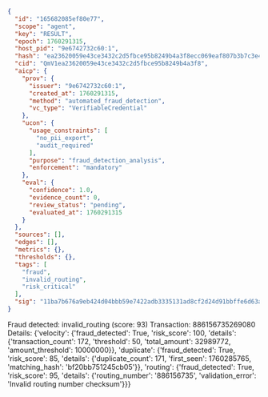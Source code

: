 ```json
{
  "id": "165682085ef80e77",
  "scope": "agent",
  "key": "RESULT",
  "epoch": 1760291315,
  "host_pid": "9e6742732c60:1",
  "hash": "ea23620059e43ce3432c2d5fbce95b8249b4a3f8ecc069eaf807b3b7c3e409f8",
  "cid": "QmV1ea23620059e43ce3432c2d5fbce95b8249b4a3f8",
  "aicp": {
    "prov": {
      "issuer": "9e6742732c60:1",
      "created_at": 1760291315,
      "method": "automated_fraud_detection",
      "vc_type": "VerifiableCredential"
    },
    "ucon": {
      "usage_constraints": [
        "no_pii_export",
        "audit_required"
      ],
      "purpose": "fraud_detection_analysis",
      "enforcement": "mandatory"
    },
    "eval": {
      "confidence": 1.0,
      "evidence_count": 0,
      "review_status": "pending",
      "evaluated_at": 1760291315
    }
  },
  "sources": [],
  "edges": [],
  "metrics": {},
  "thresholds": {},
  "tags": [
    "fraud",
    "invalid_routing",
    "risk_critical"
  ],
  "sig": "11ba7b676a9eb424d04bbb59e7422adb3335131ad8cf2d24d91bbffe6d63acc2"
}
```

Fraud detected: invalid_routing (score: 93)
Transaction: 886156735269080
Details: {'velocity': {'fraud_detected': True, 'risk_score': 100, 'details': {'transaction_count': 172, 'threshold': 50, 'total_amount': 32989772, 'amount_threshold': 10000000}}, 'duplicate': {'fraud_detected': True, 'risk_score': 85, 'details': {'duplicate_count': 171, 'first_seen': 1760285765, 'matching_hash': 'bf20bb751245cb05'}}, 'routing': {'fraud_detected': True, 'risk_score': 95, 'details': {'routing_number': '886156735', 'validation_error': 'Invalid routing number checksum'}}}